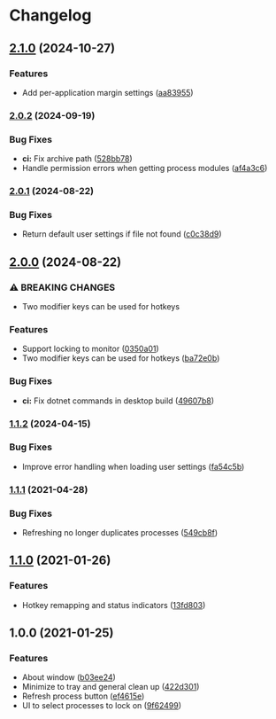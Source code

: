 # Changelog

## [2.1.0](https://www.github.com/James-LG/AutoCursorLock/compare/v2.0.2...v2.1.0) (2024-10-27)


### Features

* Add per-application margin settings ([aa83955](https://www.github.com/James-LG/AutoCursorLock/commit/aa8395529726df285ba01821cdfb3e7ae05a2b97))

### [2.0.2](https://www.github.com/James-LG/AutoCursorLock/compare/v2.0.1...v2.0.2) (2024-09-19)


### Bug Fixes

* **ci:** Fix archive path ([528bb78](https://www.github.com/James-LG/AutoCursorLock/commit/528bb78c1ac5bf0bb01317b2234f497700fe675d))
* Handle permission errors when getting process modules ([af4a3c6](https://www.github.com/James-LG/AutoCursorLock/commit/af4a3c6fafcec11dd1d148d1ac5bccba13626fb2))

### [2.0.1](https://www.github.com/James-LG/AutoCursorLock/compare/v2.0.0...v2.0.1) (2024-08-22)


### Bug Fixes

* Return default user settings if file not found ([c0c38d9](https://www.github.com/James-LG/AutoCursorLock/commit/c0c38d96de3b6900e7af00dbd2adbaef2c03eb56))

## [2.0.0](https://www.github.com/James-LG/AutoCursorLock/compare/v1.1.2...v2.0.0) (2024-08-22)


### ⚠ BREAKING CHANGES

* Two modifier keys can be used for hotkeys

### Features

* Support locking to monitor ([0350a01](https://www.github.com/James-LG/AutoCursorLock/commit/0350a017d1f2a91514f9ca6f748c35e343f22142))
* Two modifier keys can be used for hotkeys ([ba72e0b](https://www.github.com/James-LG/AutoCursorLock/commit/ba72e0b783e9a6f506df43fd549243bbcdda7f0a))


### Bug Fixes

* **ci:** Fix dotnet commands in desktop build ([49607b8](https://www.github.com/James-LG/AutoCursorLock/commit/49607b88795c6bdbd4f7dff8dff98c5014be00c9))

### [1.1.2](https://www.github.com/James-LG/AutoCursorLock/compare/v1.1.1...v1.1.2) (2024-04-15)


### Bug Fixes

* Improve error handling when loading user settings ([fa54c5b](https://www.github.com/James-LG/AutoCursorLock/commit/fa54c5b4f765235d4d7e59d3a64bf5d22d776851))

### [1.1.1](https://www.github.com/James-LG/AutoCursorLock/compare/v1.1.0...v1.1.1) (2021-04-28)


### Bug Fixes

* Refreshing no longer duplicates processes ([549cb8f](https://www.github.com/James-LG/AutoCursorLock/commit/549cb8fff9e9eb0d35557a5174d5176db495e8d8))

## [1.1.0](https://www.github.com/James-LG/AutoCursorLock/compare/v1.0.0...v1.1.0) (2021-01-26)


### Features

* Hotkey remapping and status indicators ([13fd803](https://www.github.com/James-LG/AutoCursorLock/commit/13fd803a81e9a1cc72db773242d8f8d913482c62))

## 1.0.0 (2021-01-25)


### Features

* About window ([b03ee24](https://www.github.com/James-LG/AutoCursorLock/commit/b03ee24726dca1a1ca51ce02bfda1a71a3c040b4))
* Minimize to tray and general clean up ([422d301](https://www.github.com/James-LG/AutoCursorLock/commit/422d301d5e2837eaa7bed2b725bb460fb142cfb6))
* Refresh process button ([ef4615e](https://www.github.com/James-LG/AutoCursorLock/commit/ef4615e47b8dc693b4f66358f92c816deddad969))
* UI to select processes to lock on ([9f62499](https://www.github.com/James-LG/AutoCursorLock/commit/9f62499f6ec9043c2064da4ea8cbf41772b7701c))
